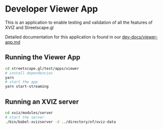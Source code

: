 # Developer Viewer App

This is an application to enable testing and validation of all the features of XVIZ and
Streetscape.gl

Detailed documentation for this application is found in our
[dev-docs/viewer-app.md](https://github.com/oka1313/streetscape.gl/tree/master/dev-docs/viewer-app.md)

## Running the Viewer App

```bash
cd streetscape.gl/test/apps/viewer
# install dependencies
yarn
# start the app
yarn start-streaming
```

## Running an XVIZ server

```bash
cd xviz/modules/server
# start the server
./bin/babel-xvizserver -d ../directory/of/xviz-data
```
